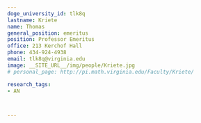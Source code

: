 ```yaml
---
doge_university_id: tlk8q
lastname: Kriete
name: Thomas
general_position: emeritus
position: Professor Emeritus
office: 213 Kerchof Hall
phone: 434-924-4938
email: tlk8q@virginia.edu
image: __SITE_URL__/img/people/Kriete.jpg
# personal_page: http://pi.math.virginia.edu/Faculty/Kriete/

research_tags:
- AN



---
```

